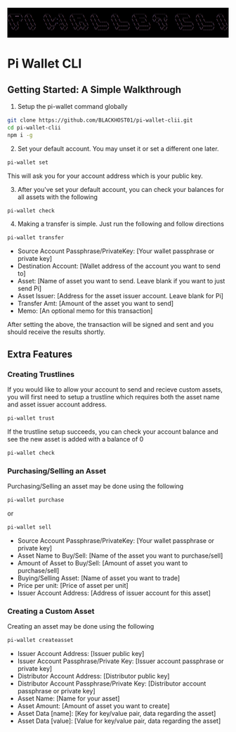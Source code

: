 ![Pi Wallet CLI Banner](./images/banner.png)

# Pi Wallet CLI


## Getting Started: A Simple Walkthrough

1. Setup the pi-wallet command globally
```bash
git clone https://github.com/BLACKHOST01/pi-wallet-clii.git
cd pi-wallet-clii
npm i -g
```

2. Set your default account. You may unset it or set a different one later.
```bash
pi-wallet set
```
This will ask you for your account address which is your public key.

3. After you've set your default account, you can check your balances for all assets with the following
```bash
pi-wallet check
```

4. Making a transfer is simple. Just run the following and follow directions
```bash
pi-wallet transfer
```
- Source Account Passphrase/PrivateKey: [Your wallet passphrase or private key] 
- Destination Account: [Wallet address of the account you want to send to]
- Asset: [Name of asset you want to send. Leave blank if you want to just send Pi]
- Asset Issuer: [Address for the asset issuer account. Leave blank for Pi]
- Transfer Amt: [Amount of the asset you want to send]
- Memo: [An optional memo for this transaction]

After setting the above, the transaction will be signed and sent and you should receive the results shortly.

## Extra Features

### Creating Trustlines
If you would like to allow your account to send and recieve custom assets, you will first need to setup a trustline which requires both the asset name and asset issuer account address.
```bash
pi-wallet trust
```
If the trustline setup succeeds, you can check your account balance and see the new asset is added with a balance of 0
```bash
pi-wallet check
```

### Purchasing/Selling an Asset
Purchasing/Selling an asset may be done using the following
```bash
pi-wallet purchase
```
or
```bash
pi-wallet sell
```

- Source Account Passphrase/PrivateKey: [Your wallet passphrase or private key] 
- Asset Name to Buy/Sell: [Name of the asset you want to purchase/sell]
- Amount of Asset to Buy/Sell: [Amount of asset you want to purchase/sell]
- Buying/Selling Asset: [Name of asset you want to trade]
- Price per unit: [Price of asset per unit]
- Issuer Account Address: [Address of issuer account for this asset]


### Creating a Custom Asset
Creating an asset may be done using the following
```bash
pi-wallet createasset
```

- Issuer Account Address: [Issuer public key] 
- Issuer Account Passphrase/Private Key: [Issuer account passphrase or private key]
- Distributor Account Address: [Distributor public key] 
- Distributor Account Passphrase/Private Key: [Distributor account passphrase or private key]
- Asset Name: [Name for your asset]
- Asset Amount: [Amount of asset you want to create]
- Asset Data [name]: [Key for key/value pair, data regarding the asset]
- Asset Data [value]: [Value for key/value pair, data regarding the asset]